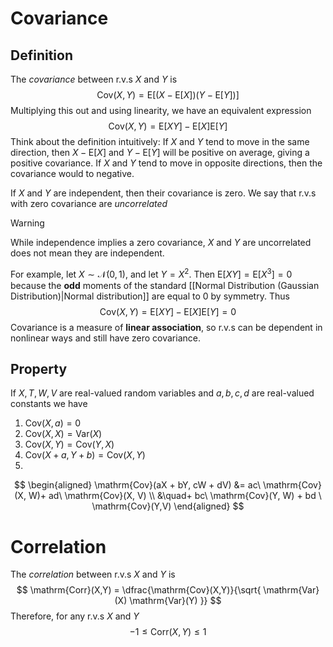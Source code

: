 # Covariance
## Definition
The *covariance* between r.v.s $X$ and $Y$ is
$$
\mathrm{Cov}(X,Y) = \mathrm{E}\left[ (X-\mathrm{E}[X])(Y - \mathrm{E}[Y]) \right] 
$$
Multiplying this out and using linearity, we have an equivalent expression
$$
\mathrm{Cov}(X,Y) = \mathrm{E}[XY] - \mathrm{E}[X] \mathrm{E}[Y]
$$
Think about the definition intuitively: If $X$ and $Y$ tend to move in the same direction, then $X - \mathrm{E}[X]$ and $Y-\mathrm{E}[Y]$ will be positive on average, giving a positive covariance. If $X$ and $Y$ tend to move in opposite directions, then the covariance would to negative.

If $X$ and $Y$ are independent, then their covariance is zero. We say that r.v.s with zero covariance are *uncorrelated*

> [!Warning]
> While independence implies a zero covariance, $X$ and $Y$ are uncorrelated does not mean they are independent. 

For example, let $X \sim \mathcal N(0,1)$, and let $Y = X^{2}$. Then $\mathrm{E}[XY] = \mathrm{E}[X^3]=0$ because the **odd** moments of the standard [[Normal Distribution (Gaussian Distribution)|Normal distribution]] are equal to $0$ by symmetry. Thus
$$
\mathrm{Cov}(X,Y) = \mathrm{E}[XY] - \mathrm{E}[X] \mathrm{E}[Y] = 0
$$
Covariance is a measure of **linear association**, so r.v.s can be dependent in nonlinear ways and still have zero covariance. 
## Property
If $X, T, W, V$ are real-valued random variables and $a, b, c, d$ are real-valued constants we have
1. $\mathrm{Cov}(X, a) = 0$
2. $\mathrm{Cov}(X,X) = \mathrm{Var}(X)$
3. $\mathrm{Cov}(X,Y) = \mathrm{Cov}(Y, X)$
4. $\mathrm{Cov}(X+ a, Y + b) = \mathrm{Cov}(X, Y)$
5. 
$$
\begin{aligned}
\mathrm{Cov}(aX + bY, cW + dV) &= ac\ \mathrm{Cov}(X, W)+ ad\ \mathrm{Cov}(X, V)  \\
&\quad+ bc\ \mathrm{Cov}(Y, W) + bd \ \mathrm{Cov}(Y,V)
\end{aligned}
$$
# Correlation
The *correlation* between r.v.s $X$ and $Y$ is
$$
\mathrm{Corr}(X,Y) = \dfrac{\mathrm{Cov}(X,Y)}{\sqrt{ \mathrm{Var}(X) \mathrm{Var}(Y) }}
$$
Therefore, for any r.v.s $X$ and $Y$
$$
-1 \leq \mathrm{Corr}(X,Y) \leq 1
$$

